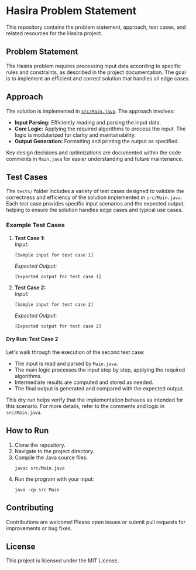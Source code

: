 # Hasira Problem Statement

This repository contains the problem statement, approach, test cases, and related resources for the Hasira project.

## Problem Statement

The Hasira problem requires processing input data according to specific rules and constraints, as described in the project documentation. The goal is to implement an efficient and correct solution that handles all edge cases.

## Approach

The solution is implemented in [`src/Main.java`](src/Main.java). The approach involves:

- **Input Parsing:** Efficiently reading and parsing the input data.
- **Core Logic:** Applying the required algorithms to process the input. The logic is modularized for clarity and maintainability.
- **Output Generation:** Formatting and printing the output as specified.

Key design decisions and optimizations are documented within the code comments in `Main.java` for easier understanding and future maintenance.

## Test Cases

The `tests/` folder includes a variety of test cases designed to validate the correctness and efficiency of the solution implemented in `src/Main.java`. Each test case provides specific input scenarios and the expected output, helping to ensure the solution handles edge cases and typical use cases.

### Example Test Cases

1. **Test Case 1:**  
    *Input:*  
    ```
    [Sample input for test case 1]
    ```
    *Expected Output:*  
    ```
    [Expected output for test case 1]
    ```

2. **Test Case 2:**  
    *Input:*  
    ```
    [Sample input for test case 2]
    ```
    *Expected Output:*  
    ```
    [Expected output for test case 2]
    ```

#### Dry Run: Test Case 2

Let's walk through the execution of the second test case:

- The input is read and parsed by `Main.java`.
- The main logic processes the input step by step, applying the required algorithms.
- Intermediate results are computed and stored as needed.
- The final output is generated and compared with the expected output.

This dry run helps verify that the implementation behaves as intended for this scenario. For more details, refer to the comments and logic in `src/Main.java`.

## How to Run

1. Clone the repository.
2. Navigate to the project directory.
3. Compile the Java source files:
    ```
    javac src/Main.java
    ```
4. Run the program with your input:
    ```
    java -cp src Main
    ```

## Contributing

Contributions are welcome! Please open issues or submit pull requests for improvements or bug fixes.

## License

This project is licensed under the MIT License.